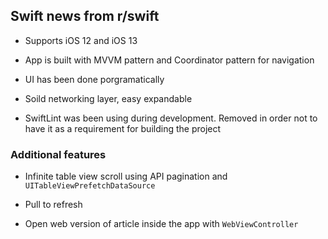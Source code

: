 ## Swift news from r/swift

- Supports iOS 12 and iOS 13

- App is built with MVVM pattern and Coordinator pattern for navigation

- UI has been done porgramatically

- Soild networking layer, easy expandable

- SwiftLint was been using during development. Removed in order not to have it as a requirement for building the project

### Additional features

- Infinite table view scroll using API pagination and `UITableViewPrefetchDataSource`

- Pull to refresh

- Open web version of article inside the app with `WebViewController`
